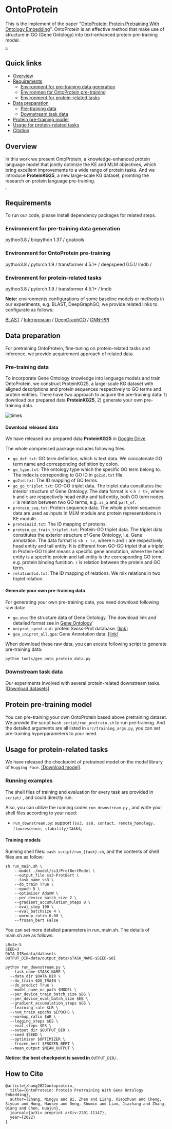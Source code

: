 # OntoProtein

This is the implement of the paper "[OntoProtein: Protein Pretraining With Ontology Embedding](https://arxiv.org/pdf/2201.11147.pdf)". OntoProtein is an effective method that make use of structure in GO (Gene Ontology) into text-enhanced protein pre-training model.

<img src="resources/img/model.png" style="zoom:50%;" />

## Quick links

* [Overview](#overview)
* [Requirements](#requirements)
  * [Environment for pre-training data generation](#environment-for-pre-training-data-generation)
  * [Environmen for OntoProtein pre-training](#environment-for-ontoprotein-pre-training)
  * [Environment for protein-related tasks](#environment-for-protein-related-tasks)
* [Data preparation](#data-preparation)
  * [Pre-training data](#pre-training-data)
  * [Downstream task data](#downstream-task-data)
* [Protein pre-training model](#protein-pre-training-model)
* [Usage for protein-related tasks](#usage-for-protein-related-tasks)
* [Citation](#citation)

## Overview
<span id="overview"></span>

In this work we present OntoProtein, a knowledge-enhanced protein language model that jointly optimize the KE and MLM objectives, which bring excellent improvements to a wide range of protein tasks. And we introduce **ProteinKG25**, a new large-scale KG dataset, promting the research on protein language pre-training.

<img src="resources/img/main.jpg" style="zoom:30%;" />

## Requirements
<span id="requirements"></span>
To run our code, please install dependency packages for related steps.

### Environment for pre-training data generation
<span id="environment-for-pre-training-data-generation"></span>
python3.8 / biopython 1.37 / goatools

### Environment for OntoProtein pre-training
<span id="environment-for-ontoprotein-pre-training"></span>
python3.8 / pytorch 1.9 / transformer 4.5.1+ / deepspeed 0.5.1/ lmdb / 

### Environment for protein-related tasks
<span id="environment-for-protein-related-tasks"></span>
python3.8 / pytorch 1.9 / transformer 4.5.1+ / lmdb

**Note:** environments configurations of some baseline models or methods in our experiments, e.g. BLAST, DeepGraphGO, we provide related links to configurate as follows:

[BLAST](https://www.ncbi.nlm.nih.gov/books/NBK569861/) / [Interproscan](https://github.com/ebi-pf-team/interproscan) / [DeepGraphGO](https://github.com/yourh/DeepGraphGO) / [GNN-PPI](https://github.com/lvguofeng/GNN_PPI)

## Data preparation
<span id="data-preparation"></span>
For pretraining OntoProtein, fine-tuning on protein-related tasks and inference, we provide acquirement approach of related data.

### Pre-training data
<span id="pre-training-data"></span>
To incorporate Gene Ontology knowledge into language models and train OntoProtein, we construct ProteinKG25, a large-scale KG dataset with aligned descriptions and protein sequences respectively to GO terms and protein entities. There have two approach to acquire the pre-training data: 1) download our prepared data **ProteinKG25**, 2) generate your own pre-training data.

![times](resources/img/times.png)

#### Download released data

We have released our prepared data **ProteinKG25** in [Google Drive](https://drive.google.com/file/d/1iTC2-zbvYZCDhWM_wxRufCvV6vvPk8HR/view).

The whole compressed package includes following files:

- `go_def.txt`: GO term definition, which is text data. We concatenate GO term name and corresponding definition by colon.
- `go_type.txt`: The ontology type which the specific GO term belong to. The index is correponding to GO ID in `go2id.txt` file.
- `go2id.txt`: The ID mapping of GO terms.
- `go_go_triplet.txt`: GO-GO triplet data. The triplet data constitutes the interior structure of Gene Ontology. The data format is < `h r t`>, where `h` and `t` are respectively head entity and tail entity, both GO term nodes. `r` is relation between two GO terms, e.g. `is_a` and `part_of`.
- `protein_seq.txt`: Protein sequence data. The whole protein sequence data are used as inputs in MLM module and protein representations in KE module.
- `protein2id.txt`: The ID mapping of proteins.
- `protein_go_train_triplet.txt`: Protein-GO triplet data. The triplet data constitutes the exterior structure of Gene Ontology, i.e. Gene annotation. The data format is <`h r t`>, where `h` and `t` are respectively head entity and tail entity. It is different from GO-GO triplet that a triplet in Protein-GO triplet means a specific gene annotation, where the head entity is a specific protein and tail entity is the corresponding GO term, e.g. protein binding function. `r` is relation between the protein and GO term.
- `relation2id.txt`:  The ID mapping of relations. We mix relations in two triplet relation.

#### Generate your own pre-training data

For generating your own pre-training data, you need download following raw data:

- `go.obo`: the structure data of Gene Ontology. The download link and detailed format see in [Gene Ontology](http://geneontology.org/docs/download-ontology/)`
- `uniprot_sprot.dat`: protein Swiss-Prot database. [[link]](https://www.uniprot.org/downloads)
- `goa_uniprot_all.gpa`: Gene Annotation data. [[link]](https://ftp.ebi.ac.uk/pub/databases/GO/goa/old/UNIPROT/)

When download these raw data, you can excute following script to generate pre-training data:

```bash
python tools/gen_onto_protein_data.py
```

### Downstream task data
<span id="downstream-task-data"></span>
Our experiments involved with several protein-related downstream tasks. [[Download datasets]](https://drive.google.com/file/d/1elanRIPuYEMgY749ZwrlBPRKOTPaoRQ_/view)

## Protein pre-training model
<span id="protein-pre-training-model"></span>
You can pre-training your own OntoProtein based above pretraining dataset. We provide the script `bash script/run_pretrain.sh` to run pre-training. And the detailed arguments are all listed in `src/training_args.py`, you can set pre-training hyperparameters to your  need.

## Usage for protein-related tasks
<span id="usage-for-protein-related-tasks"></span>

We have released the checkpoint of pretrained model on the model library of `Hugging Face`. [[Download model]](https://huggingface.co/zjukg/OntoProtein).

### Running examples

The shell files of training and evaluation for every task are provided in `script/` , and could directly run.

Also, you can utilize the running codes `run_downstream.py` , and write your shell files according to your need:

- `run_downstream.py`: support `{ss3, ss8, contact, remote_homology, fluorescence, stability}` tasks;

#### Training models

Running shell files: `bash script/run_{task}.sh`, and the contents of shell files are as follow:

```shell
sh run_main.sh \
    --model ./model/ss3/ProtBertModel \
    --output_file ss3-ProtBert \
    --task_name ss3 \
    --do_train True \
    --epoch 5 \
    --optimizer AdamW \
    --per_device_batch_size 2 \
    --gradient_accumulation_steps 8 \
    --eval_step 100 \
    --eval_batchsize 4 \
    --warmup_ratio 0.08 \
    --frozen_bert False
```

You can set more detailed parameters in run_main.sh. The details of main.sh are as follows:

```shell
LR=3e-5
SEED=3
DATA_DIR=data/datasets
OUTPUT_DIR=data/output_data/$TASK_NAME-$SEED-$OI

python run_downstream.py \
  --task_name $TASK_NAME \
  --data_dir $DATA_DIR \
  --do_train $DO_TRAIN \
  --do_predict True \
  --model_name_or_path $MODEL \
  --per_device_train_batch_size $BS \
  --per_device_eval_batch_size $EB \
  --gradient_accumulation_steps $GS \
  --learning_rate $LR \
  --num_train_epochs $EPOCHS \
  --warmup_ratio $WR \
  --logging_steps $ES \
  --eval_steps $ES \
  --output_dir $OUTPUT_DIR \
  --seed $SEED \
  --optimizer $OPTIMIZER \
  --frozen_bert $FROZEN_BERT \
  --mean_output $MEAN_OUTPUT \

```

**Notice: the best checkpoint is saved in** `OUTPUT_DIR/`.

## How to Cite
```
@article{zhang2022ontoprotein,
  title={OntoProtein: Protein Pretraining With Gene Ontology Embedding},
  author={Zhang, Ningyu and Bi, Zhen and Liang, Xiaozhuan and Cheng, Siyuan and Hong, Haosen and Deng, Shumin and Lian, Jiazhang and Zhang, Qiang and Chen, Huajun},
  journal={arXiv preprint arXiv:2201.11147},
  year={2022}
}
```
